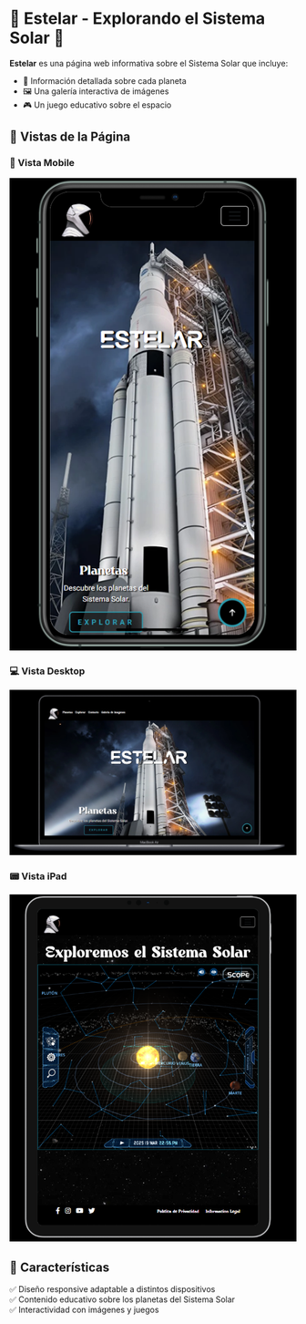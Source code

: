 # 🌌 Estelar - Explorando el Sistema Solar 🚀

**Estelar** es una página web informativa sobre el Sistema Solar que incluye:
- 📖 Información detallada sobre cada planeta
- 🖼️ Una galería interactiva de imágenes
- 🎮 Un juego educativo sobre el espacio

## 📸 Vistas de la Página

### 📱 Vista Mobile
![Mobile View](assets/home/img/phone.png)

### 💻 Vista Desktop
![Desktop View](assets/home/img/estelarinicio.png)

### 📟 Vista iPad
![iPad View](assets/home/img/ipad.png)

## 🚀 Características

✅ Diseño responsive adaptable a distintos dispositivos  
✅ Contenido educativo sobre los planetas del Sistema Solar  
✅ Interactividad con imágenes y juegos  


